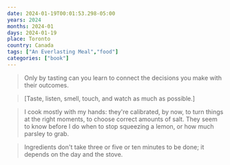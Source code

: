 ```yaml
---
date: 2024-01-19T00:01:53.298-05:00
years: 2024
months: 2024-01
days: 2024-01-19
place: Toronto
country: Canada
tags: ["An Everlasting Meal","food"]
categories: ["book"]
---
```

> Only by tasting can you learn to connect the decisions you make with their outcomes.

> [Taste, listen, smell, touch, and watch as much as possible.]

> I cook mostly with my hands: they're calibrated, by now, to turn things at the right moments, to choose correct amounts of salt. They seem to know before I do when to stop squeezing a lemon, or how much parsley to grab.

> Ingredients don't take three or five or ten minutes to be done; it depends on the day and the stove.
